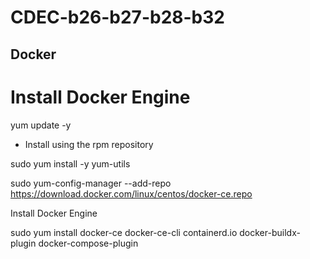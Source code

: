 # CDEC-b26-b27-b28-b32

##  Docker 

# Install Docker Engine 

yum update -y 

- Install using the rpm repository
 
 sudo yum install -y yum-utils
 
sudo yum-config-manager --add-repo https://download.docker.com/linux/centos/docker-ce.repo


Install Docker Engine

sudo yum install docker-ce docker-ce-cli containerd.io docker-buildx-plugin docker-compose-plugin

